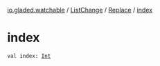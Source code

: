 [io.gladed.watchable](../../index.md) / [ListChange](../index.md) / [Replace](index.md) / [index](./--index--.md)

# index

`val index: `[`Int`](https://kotlinlang.org/api/latest/jvm/stdlib/kotlin/-int/index.html)